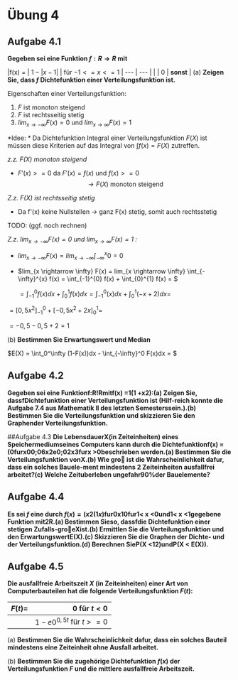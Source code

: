 # Übung 4
## Aufgabe 4.1
**Gegeben sei eine Funktion $f:R \rightarrow R$ mit**

|f(x) = | $1 - | x - 1|$ | für $-1 <= x <= 1$
| --- | --- |
| | $0$ | **sonst** |
(a) **Zeigen Sie, dass $f$ Dichtefunktion einer Verteilungsfunktion ist.**

Eigenschaften einer Verteilungsfunktion:
 1. $F$ ist monoton steigend
 2. $F$ ist rechtsseitig stetig
 3. $lim_{x \rightarrow- \infty} F(x)=0$ und $lim_{x \rightarrow \infty} F(x)=1$

*Idee: *
Da Dichtefunktion Integral einer Verteilungsfunktion $F(X)$ ist müssen diese Kriterien auf das Integral von $\int f(x)=F(X)$ zutreffen.

*z.z. F(X) monoton steigend*

* $F'(x) >= 0$
da $F'(x) = f(x)$ und $f(x) >= 0$
$$ \rightarrow F(X)\text{ monoton steigend}$$

*Z.z. F(X) ist rechtsseitig stetig*

  * Da f'(x) keine Nullstellen -> ganz F(x) stetig, somit auch rechtsstetig

  TODO: (ggf. noch rechnen)

*Z.z. $lim_{x \rightarrow- \infty} F(x)=0$ und $lim_{x \rightarrow \infty} F(x)=1$ :*
* $lim_{x \rightarrow- \infty} F(x) = lim_{x \rightarrow- \infty} \int_{-\infty}^{x} 0 = 0$

* $lim_{x \rightarrow \infty} F(x) = lim_{x \rightarrow \infty} \int_{-\infty}^{x} f(x) =
\int_{-1}^{0} f(x) + \int_{0}^{1} f(x) = $

  $= \int_{-1}^{0} f(x) dx+ \int_{0}^{1} f(x) dx=
 \int_{-1}^{0} (x)dx + \int_{0}^{1} (-x+2) dx =$

 $= [0,5 x^2]_{-1}^0 + [-0,5x^2+2x]_0^1 =$

 $= -0,5 - 0,5 + 2 = 1$

(b)  **Bestimmen Sie Erwartungswert und Median**

$E(X) = \int_0^\infty (1-F(x))dx - \int_{-\infty}^0 F(x)dx = $

## Aufgabe 4.2
**Gegeben sei eine Funktionf:R!Rmitf(x) =1(1 +x2):(a)  Zeigen Sie, dassfDichtefunktion einer Verteilungsfunktion ist (Hilf-reich konnte die Aufgabe 7.4 aus Mathematik II des letzten Semesterssein.).(b)  Bestimmen Sie die Verteilungsfunktion und skizzieren Sie den Graphender Verteilungsfunktion.**

##Aufgabe 4.3
**Die LebensdauerX(in Zeiteinheiten) eines Speichermediumseines Computers kann durch die Dichtefunktionf(x) =(0furx00;06x2e0;02x3furx >0beschrieben werden.(a)  Bestimmen Sie die Verteilungsfunktion vonX.(b)  Wie  gro  ist  die  Wahrscheinlichkeit  dafur,  dass  ein  solches  Bauele-ment mindestens 2 Zeiteinheiten ausfallfrei arbeitet?(c)  Welche Zeituberleben ungefahr90%der Bauelemente?**

## Aufgabe 4.4
**Es sei $f$ eine durch $f(x) =(x2(1x)$fur0x10fur1< x <0und1< x <1gegebene Funktion mit2R.(a)  Bestimmen Sieso, dassfdie Dichtefunktion einer stetigen Zufalls-groeXist.(b)  Ermittlen Sie die Verteilungsfunktion und den ErwartungswertE(X).(c)  Skizzieren Sie die Graphen der Dichte- und der Verteilungsfunktion.(d)  Berechnen SieP(X <12)undP(X < E(X)).**

## Aufgabe 4.5
**Die  ausfallfreie  Arbeitszeit $X$ (in  Zeiteinheiten)  einer  Art von Computerbauteilen hat die folgende Verteilungsfunktion $F(t)$:**

|  $F(t)=$  | $0$ für $t <0$ |
| --- | ---: |
| | $1-e0^{0,5t}$ für $t>=0$|

(a)  **Bestimmen Sie die Wahrscheinlichkeit dafur, dass ein solches Bauteil mindestens eine Zeiteinheit ohne Ausfall arbeitet.**

(b) **Bestimmen  Sie  die  zugehörige  Dichtefunktion $f(x)$ der  Verteilungsfunktion $F$ und die mittlere ausfallfreie Arbeitszeit.**
